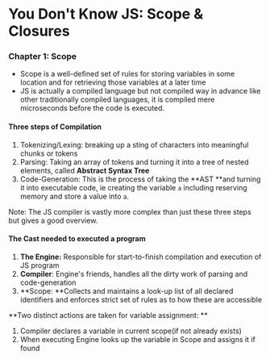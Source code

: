 # You Don't Know JS: Scope & Closures

### Chapter 1: Scope

* Scope is a well-defined set of rules for storing variables in some location and for retrieving those variables at a later time
* JS is actually a compiled language but not compiled way in advance like other traditionally compiled languages, it is compiled mere microseconds before the code is executed. 

#### Three steps of Compilation

1. Tokenizing/Lexing: breaking up a sting of characters into meaningful chunks or tokens
2. Parsing: Taking an array of tokens and turning it into a tree of nested elements, called **Abstract Syntax Tree**
3. Code-Generation: This is the process of taking the **AST **and turning it into executable code, ie creating the variable `a` including reserving memory and store a value into `a`. 

Note: The JS compiler is vastly more complex than just these three steps but gives a good overview. 

#### The Cast needed to executed a program

1. **The Engine:** Responsible for start-to-finish compilation and execution of JS program
2. **Compiler**: Engine's friends, handles all the dirty work of parsing and code-generation
3. **Scope: **Collects and maintains a look-up list of all declared identifiers and enforces strict set of rules as to how these are accessible

**Two distinct actions are taken for variable assignment: **

1. Compiler declares a variable in current scope\(if not already exists\)
2. When executing Engine looks up the variable in Scope and assigns it if found






